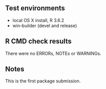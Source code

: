## Test environments
* local OS X install, R 3.6.2
* win-builder (devel and release)

## R CMD check results
There were no ERRORs, NOTEs or WARNINGs. 

## Notes
This is the first package submission.